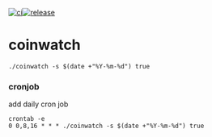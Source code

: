 [![ci](https://github.com/icydigital/coinwatch/workflows/ci/badge.svg)](https://github.com/icydigital/coinwatch/actions)[![release](https://github.com/icydigital/coinwatch/workflows/release/badge.svg)](https://github.com/icydigital/coinwatch/actions)

# coinwatch

```
./coinwatch -s $(date +"%Y-%m-%d") true
```

### cronjob

add daily cron job

```
crontab -e
0 0,8,16 * * * ./coinwatch -s $(date +"%Y-%m-%d") true
```

<!--
APIs:
- Coinapi
- Nomics
- Messari
 -->
